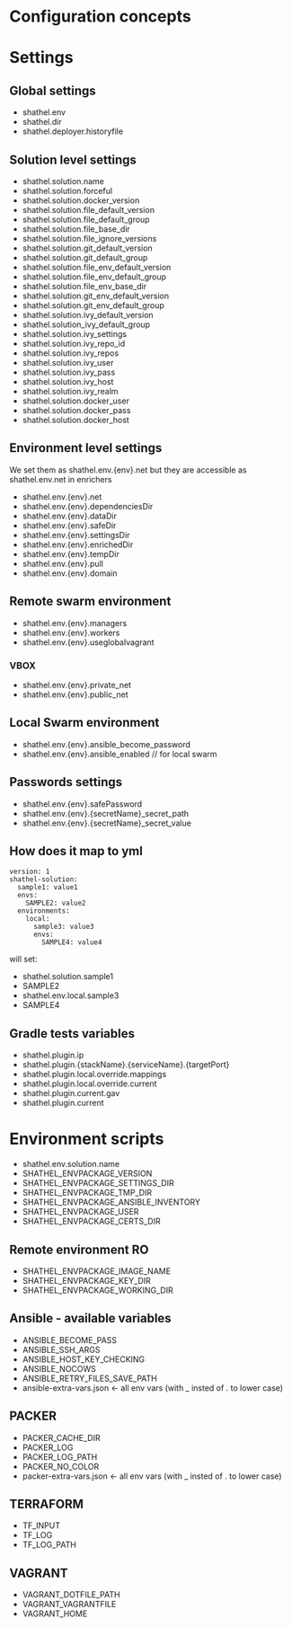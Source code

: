 # Configuration concepts

# Settings
## Global settings
* shathel.env
* shathel.dir
* shathel.deployer.historyfile

## Solution level settings
* shathel.solution.name
* shathel.solution.forceful
* shathel.solution.docker_version 
* shathel.solution.file_default_version
* shathel.solution.file_default_group
* shathel.solution.file_base_dir
* shathel.solution.file_ignore_versions
* shathel.solution.git_default_version
* shathel.solution.git_default_group
* shathel.solution.file_env_default_version
* shathel.solution.file_env_default_group
* shathel.solution.file_env_base_dir
* shathel.solution.git_env_default_version
* shathel.solution.git_env_default_group
* shathel.solution.ivy_default_version
* shathel.solution_ivy_default_group
* shathel.solution.ivy_settings
* shathel.solution.ivy_repo_id
* shathel.solution.ivy_repos
* shathel.solution.ivy_user
* shathel.solution.ivy_pass
* shathel.solution.ivy_host
* shathel.solution.ivy_realm
* shathel.solution.docker_user
* shathel.solution.docker_pass
* shathel.solution.docker_host

## Environment level settings

We set them as shathel.env.{env}.net but they are accessible as shathel.env.net
in enrichers

* shathel.env.{env}.net
* shathel.env.{env}.dependenciesDir
* shathel.env.{env}.dataDir
* shathel.env.{env}.safeDir
* shathel.env.{env}.settingsDir
* shathel.env.{env}.enrichedDir
* shathel.env.{env}.tempDir
* shathel.env.{env}.pull
* shathel.env.{env}.domain

## Remote swarm environment
* shathel.env.{env}.managers
* shathel.env.{env}.workers
* shathel.env.{env}.useglobalvagrant

### VBOX
* shathel.env.{env}.private_net
* shathel.env.{env}.public_net

## Local Swarm environment
* shathel.env.{env}.ansible_become_password
* shathel.env.{env}.ansible_enabled // for local swarm



## Passwords settings
* shathel.env.{env}.safePassword
* shathel.env.{env}.{secretName}_secret_path
* shathel.env.{env}.{secretName}_secret_value


## How does it map to yml
```
version: 1
shathel-solution:
  sample1: value1
  envs:
    SAMPLE2: value2
  environments:
    local:
      sample3: value3
      envs:
        SAMPLE4: value4 
```
will set:
* shathel.solution.sample1
* SAMPLE2
* shathel.env.local.sample3
* SAMPLE4


## Gradle tests variables
* shathel.plugin.ip
* shathel.plugin.{stackName}.{serviceName}.{targetPort}
* shathel.plugin.local.override.mappings
* shathel.plugin.local.override.current
* shathel.plugin.current.gav
* shathel.plugin.current



# Environment scripts
* shathel.env.solution.name 
* SHATHEL_ENVPACKAGE_VERSION
* SHATHEL_ENVPACKAGE_SETTINGS_DIR
* SHATHEL_ENVPACKAGE_TMP_DIR
* SHATHEL_ENVPACKAGE_ANSIBLE_INVENTORY
* SHATHEL_ENVPACKAGE_USER
* SHATHEL_ENVPACKAGE_CERTS_DIR

## Remote environment RO
* SHATHEL_ENVPACKAGE_IMAGE_NAME
* SHATHEL_ENVPACKAGE_KEY_DIR
* SHATHEL_ENVPACKAGE_WORKING_DIR

## Ansible - available variables
* ANSIBLE_BECOME_PASS
* ANSIBLE_SSH_ARGS
* ANSIBLE_HOST_KEY_CHECKING
* ANSIBLE_NOCOWS
* ANSIBLE_RETRY_FILES_SAVE_PATH
* ansible-extra-vars.json <- all env vars (with _ insted of . to lower case)

## PACKER
* PACKER_CACHE_DIR
* PACKER_LOG      
* PACKER_LOG_PATH 
* PACKER_NO_COLOR 
* packer-extra-vars.json <- all env vars (with _ insted of . to lower case)

## TERRAFORM
* TF_INPUT   
* TF_LOG     
* TF_LOG_PATH

## VAGRANT
* VAGRANT_DOTFILE_PATH
* VAGRANT_VAGRANTFILE
* VAGRANT_HOME